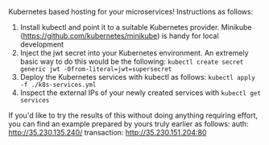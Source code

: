 Kubernetes based hosting for your microservices! Instructions as follows:

1. Install kubectl and point it to a suitable Kubernetes provider. Minikube (https://github.com/kubernetes/minikube) is handy for local development
2. Inject the jwt secret into your Kubernetes environment. An extremely basic way to do this would be the following:
`kubectl create secret generic jwt -0from-literal=jwt=supersecret`
3. Deploy the Kubernetes services with kubectl as follows: `kubectl apply -f ./k8s-services.yml`
4. Inspect the external IPs of your newly created services with `kubectl get services`

If you'd like to try the results of this without doing anything requiring effort, you can find an example prepared by yours truly earlier as follows:
auth: http://35.230.135.240/
transaction: http://35.230.151.204:80
 
